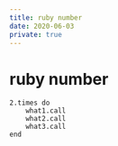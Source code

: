 ```yaml
---
title: ruby number
date: 2020-06-03
private: true
---
```

# ruby number
    2.times do
        what1.call
        what2.call
        what3.call
    end